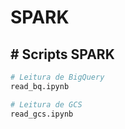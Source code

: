 # SPARK

## # Scripts SPARK

```bash
# Leitura de BigQuery
read_bq.ipynb

# Leitura de GCS 
read_gcs.ipynb
```
